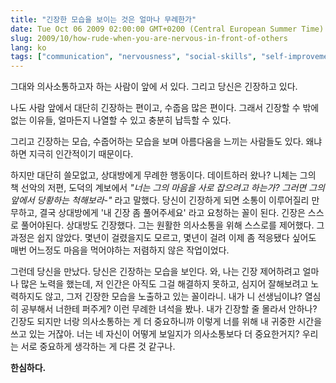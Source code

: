 ```yaml
---
title: "긴장한 모습을 보이는 것은 얼마나 무례한가"
date: Tue Oct 06 2009 02:00:00 GMT+0200 (Central European Summer Time)
slug: 2009/10/how-rude-when-you-are-nervous-in-front-of-others
lang: ko
tags: ["communication", "nervousness", "social-skills", "self-improvement"]
---
```


그대와 의사소통하고자 하는 사람이 앞에 서 있다. 그리고 당신은 긴장하고 있다.

나도 사람 앞에서 대단히 긴장하는 편이고, 수줍음 많은 편이다. 그래서 긴장할 수 밖에 없는 이유들, 얼마든지 나열할 수 있고 충분히 납득할 수 있다.

그리고 긴장하는 모습, 수줍어하는 모습을 보며 아름다움을 느끼는 사람들도 있다. 왜냐하면 지극히 인간적이기 때문이다.

하지만 대단히 쓸모없고, 상대방에게 무례한 행동이다. 데이트하러 왔나? 니체는 그의 책 선악의 저편, 도덕의 계보에서 *"너는 그의 마음을 사로 잡으려고 하는가? 그러면 그의 앞에서 당황하는 척해보라-"* 라고 말했다. 당신이 긴장하게 되면 소통이 이루어질리 만무하고, 결국 상대방에게 '내 긴장 좀 풀어주세요' 라고 요청하는 꼴이 된다. 긴장은 스스로 풀어야된다. 상대방도 긴장했다. 그는 원활한 의사소통을 위해 스스로를 제어했다. 그 과정은 쉽지 않았다. 몇년이 걸렸을지도 모르고, 몇년이 걸려 이제 좀 적응됐다 싶어도 매번 어느정도 마음을 먹어야하는 저렴하지 않은 작업이었다.

그런데 당신을 만났다. 당신은 긴장하는 모습을 보인다. 와, 나는 긴장 제어하려고 얼마나 많은 노력을 했는데, 저 인간은 아직도 그걸 해결하지 못하고, 심지어 잘해보려고 노력하지도 않고, 그저 긴장한 모습을 노출하고 있는 꼴이라니. 내가 니 선생님이냐? 열심히 공부해서 너한테 퍼주게? 이런 무례한 녀석을 봤나. 내가 긴장할 줄 몰라서 안하나? 긴장도 되지만 너랑 의사소통하는 게 더 중요하니까 이렇게 너를 위해 내 귀중한 시간을 쓰고 있는 거잖아. 너는 네 자신이 어떻게 보일지가 의사소통보다 더 중요한거지? 우리는 서로 중요하게 생각하는 게 다른 것 같구나.

**한심하다.**
